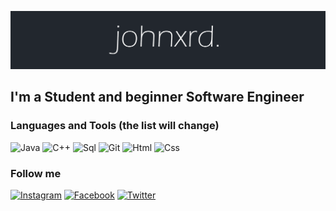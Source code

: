 [![Header](https://github.com/johnxrd/johnxrd/blob/main/assets/banner.png)](https://github.com/johnxrd)

## I'm a Student and beginner Software Engineer

### Languages and Tools (the list will change)
![Java](https://img.shields.io/badge/-Java-22272e?style=for-the-badge&logo=java&logoColor=EC6B09)
![C++](https://img.shields.io/badge/-C++-22272e?style=for-the-badge&logo=c%2b%2b&logoColor=214ece)
![Sql](https://img.shields.io/badge/-Sql-22272e?style=for-the-badge&logo=microsoft-sql-server&logoColor=de2e28)
![Git](https://img.shields.io/badge/-Git-22272e?style=for-the-badge&logo=git&logoColor=f05033)
![Html](https://img.shields.io/badge/-Html-22272e?style=for-the-badge&logo=html5&logoColor=f16524)
![Css](https://img.shields.io/badge/-css-22272e?style=for-the-badge&logo=css3&logoColor=2196f3)

### Follow me
[![Instagram](https://img.shields.io/badge/-instagram-22272e?style=for-the-badge&logo=instagram&logoColor=c81f5b)](https://www.instagram.com/ionu.cb/)
[![Facebook](https://img.shields.io/badge/-facebook-22272e?style=for-the-badge&logo=facebook&logoColor=1773ea)](https://www.facebook.com/ion.ceb0tari)
[![Twitter](https://img.shields.io/badge/-twitter-22272e?style=for-the-badge&logo=twitter&logoColor=3eb5ec)](https://twitter.com/j0hnxrd)
